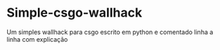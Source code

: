 # Simple-csgo-wallhack
Um simples wallhack para csgo escrito em python e comentado linha a linha com explicação

